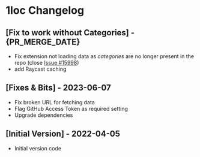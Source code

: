 # 1loc Changelog

## [Fix to work without Categories] - {PR_MERGE_DATE}

- Fix extension not loading data as _categories_ are no longer present in the repo (close [Issue #15998](https://github.com/raycast/extensions/issues/15998))
- add Raycast caching

## [Fixes & Bits] - 2023-06-07

- Fix broken URL for fetching data
- Flag GitHub Access Token as required setting
- Upgrade dependencies

## [Initial Version] - 2022-04-05

- Initial version code
